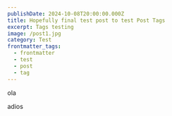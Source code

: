 ```yaml
---
publishDate: 2024-10-08T20:00:00.000Z
title: Hopefully final test post to test Post Tags
excerpt: Tags testing
image: /post1.jpg
category: Test
frontmatter_tags:
  - frontmatter
  - test
  - post
  - tag
---
```


ola

adios
